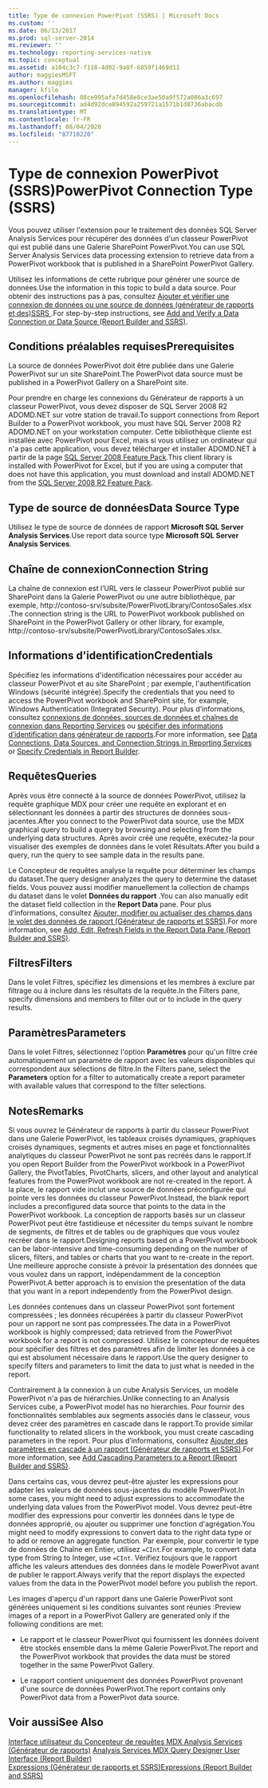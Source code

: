 ```yaml
---
title: Type de connexion PowerPivot (SSRS) | Microsoft Docs
ms.custom: ''
ms.date: 06/13/2017
ms.prod: sql-server-2014
ms.reviewer: ''
ms.technology: reporting-services-native
ms.topic: conceptual
ms.assetid: a104c3c7-f118-4d02-9a0f-6859f1469d11
author: maggiesMSFT
ms.author: maggies
manager: kfile
ms.openlocfilehash: 08ce995afa7d458e8ce3ae50a9f572a086a3c697
ms.sourcegitcommit: ad4d92dce894592a259721a1571b1d8736abacdb
ms.translationtype: MT
ms.contentlocale: fr-FR
ms.lasthandoff: 08/04/2020
ms.locfileid: "87710220"
---
```

# <a name="powerpivot-connection-type-ssrs"></a><span data-ttu-id="64957-102">Type de connexion PowerPivot (SSRS)</span><span class="sxs-lookup"><span data-stu-id="64957-102">PowerPivot Connection Type (SSRS)</span></span>
  <span data-ttu-id="64957-103">Vous pouvez utiliser l'extension pour le traitement des données SQL Server Analysis Services pour récupérer des données d'un classeur PowerPivot qui est publié dans une Galerie SharePoint PowerPivot.</span><span class="sxs-lookup"><span data-stu-id="64957-103">You can use SQL Server Analysis Services data processing extension to retrieve data from a PowerPivot workbook that is published in a SharePoint PowerPivot Gallery.</span></span>  
  
 <span data-ttu-id="64957-104">Utilisez les informations de cette rubrique pour générer une source de données.</span><span class="sxs-lookup"><span data-stu-id="64957-104">Use the information in this topic to build a data source.</span></span> <span data-ttu-id="64957-105">Pour obtenir des instructions pas à pas, consultez [Ajouter et vérifier une connexion de données ou une source de données &#40;générateur de rapports et des&#41;SSRS ](add-and-verify-a-data-connection-report-builder-and-ssrs.md).</span><span class="sxs-lookup"><span data-stu-id="64957-105">For step-by-step instructions, see [Add and Verify a Data Connection or Data Source &#40;Report Builder and SSRS&#41;](add-and-verify-a-data-connection-report-builder-and-ssrs.md).</span></span>  
  
## <a name="prerequisites"></a><span data-ttu-id="64957-106">Conditions préalables requises</span><span class="sxs-lookup"><span data-stu-id="64957-106">Prerequisites</span></span>  
 <span data-ttu-id="64957-107">La source de données PowerPivot doit être publiée dans une Galerie PowerPivot sur un site SharePoint.</span><span class="sxs-lookup"><span data-stu-id="64957-107">The PowerPivot data source must be published in a PowerPivot Gallery on a SharePoint site.</span></span>  
  
 <span data-ttu-id="64957-108">Pour prendre en charge les connexions du Générateur de rapports à un classeur PowerPivot, vous devez disposer de SQL Server 2008 R2 ADOMD.NET sur votre station de travail.</span><span class="sxs-lookup"><span data-stu-id="64957-108">To support connections from Report Builder to a PowerPivot workbook, you must have SQL Server 2008 R2 ADOMD.NET on your workstation computer.</span></span> <span data-ttu-id="64957-109">Cette bibliothèque cliente est installée avec PowerPivot pour Excel, mais si vous utilisez un ordinateur qui n'a pas cette application, vous devez télécharger et installer ADOMD.NET à partir de la page [SQL Server 2008 Feature Pack](https://www.microsoft.com/download/details.aspx?id=44272).</span><span class="sxs-lookup"><span data-stu-id="64957-109">This client library is installed with PowerPivot for Excel, but if you are using a computer that does not have this application, you must download and install ADOMD.NET from the [SQL Server 2008 R2 Feature Pack](https://www.microsoft.com/download/details.aspx?id=44272).</span></span>  
  
## <a name="data-source-type"></a><span data-ttu-id="64957-110">Type de source de données</span><span class="sxs-lookup"><span data-stu-id="64957-110">Data Source Type</span></span>  
 <span data-ttu-id="64957-111">Utilisez le type de source de données de rapport **Microsoft SQL Server Analysis Services**.</span><span class="sxs-lookup"><span data-stu-id="64957-111">Use report data source type **Microsoft SQL Server Analysis Services**.</span></span>  
  
## <a name="connection-string"></a><span data-ttu-id="64957-112">Chaîne de connexion</span><span class="sxs-lookup"><span data-stu-id="64957-112">Connection String</span></span>  
 <span data-ttu-id="64957-113">La chaîne de connexion est l’URL vers le classeur PowerPivot publié sur SharePoint dans la Galerie PowerPivot ou une autre bibliothèque, par exemple, http://contoso-srv/subsite/PowerPivotLibrary/ContosoSales.xlsx .</span><span class="sxs-lookup"><span data-stu-id="64957-113">The connection string is the URL to PowerPivot workbook published on SharePoint in the PowerPivot Gallery or other library, for example, http://contoso-srv/subsite/PowerPivotLibrary/ContosoSales.xlsx.</span></span>  
  
## <a name="credentials"></a><span data-ttu-id="64957-114">Informations d'identification</span><span class="sxs-lookup"><span data-stu-id="64957-114">Credentials</span></span>  
 <span data-ttu-id="64957-115">Spécifiez les informations d'identification nécessaires pour accéder au classeur PowerPivot et au site SharePoint ; par exemple, l'authentification Windows (sécurité intégrée).</span><span class="sxs-lookup"><span data-stu-id="64957-115">Specify the credentials that you need to access the PowerPivot workbook and SharePoint site, for example, Windows Authentication (Integrated Security).</span></span> <span data-ttu-id="64957-116">Pour plus d’informations, consultez [connexions de données, sources de données et chaînes de connexion dans Reporting Services](../data-connections-data-sources-and-connection-strings-in-reporting-services.md) ou [spécifier des informations d’identification dans générateur de rapports](../specify-credentials-in-report-builder.md).</span><span class="sxs-lookup"><span data-stu-id="64957-116">For more information, see [Data Connections, Data Sources, and Connection Strings in Reporting Services](../data-connections-data-sources-and-connection-strings-in-reporting-services.md) or [Specify Credentials in Report Builder](../specify-credentials-in-report-builder.md).</span></span>  
  
## <a name="queries"></a><span data-ttu-id="64957-117">Requêtes</span><span class="sxs-lookup"><span data-stu-id="64957-117">Queries</span></span>  
 <span data-ttu-id="64957-118">Après vous être connecté à la source de données PowerPivot, utilisez la requête graphique MDX pour créer une requête en explorant et en sélectionnant les données à partir des structures de données sous-jacentes.</span><span class="sxs-lookup"><span data-stu-id="64957-118">After you connect to the PowerPivot data source, use the MDX graphical query to build a query by browsing and selecting from the underlying data structures.</span></span> <span data-ttu-id="64957-119">Après avoir créé une requête, exécutez-la pour visualiser des exemples de données dans le volet Résultats.</span><span class="sxs-lookup"><span data-stu-id="64957-119">After you build a query, run the query to see sample data in the results pane.</span></span>  
  
 <span data-ttu-id="64957-120">Le Concepteur de requêtes analyse la requête pour déterminer les champs du dataset.</span><span class="sxs-lookup"><span data-stu-id="64957-120">The query designer analyzes the query to determine the dataset fields.</span></span> <span data-ttu-id="64957-121">Vous pouvez aussi modifier manuellement la collection de champs du dataset dans le volet **Données du rapport** .</span><span class="sxs-lookup"><span data-stu-id="64957-121">You can also manually edit the dataset field collection in the **Report Data** pane.</span></span> <span data-ttu-id="64957-122">Pour plus d’informations, consultez [Ajouter, modifier ou actualiser des champs dans le volet des données de rapport &#40;Générateur de rapports et SSRS&#41;](add-edit-refresh-fields-in-the-report-data-pane-report-builder-and-ssrs.md).</span><span class="sxs-lookup"><span data-stu-id="64957-122">For more information, see [Add, Edit, Refresh Fields in the Report Data Pane &#40;Report Builder and SSRS&#41;](add-edit-refresh-fields-in-the-report-data-pane-report-builder-and-ssrs.md).</span></span>  
  
## <a name="filters"></a><span data-ttu-id="64957-123">Filtres</span><span class="sxs-lookup"><span data-stu-id="64957-123">Filters</span></span>  
 <span data-ttu-id="64957-124">Dans le volet Filtres, spécifiez les dimensions et les membres à exclure par filtrage ou à inclure dans les résultats de la requête.</span><span class="sxs-lookup"><span data-stu-id="64957-124">In the Filters pane, specify dimensions and members to filter out or to include in the query results.</span></span>  
  
## <a name="parameters"></a><span data-ttu-id="64957-125">Paramètres</span><span class="sxs-lookup"><span data-stu-id="64957-125">Parameters</span></span>  
 <span data-ttu-id="64957-126">Dans le volet Filtres, sélectionnez l'option **Paramètres** pour qu'un filtre crée automatiquement un paramètre de rapport avec les valeurs disponibles qui correspondent aux sélections de filtre.</span><span class="sxs-lookup"><span data-stu-id="64957-126">In the Filters pane, select the **Parameters** option for a filter to automatically create a report parameter with available values that correspond to the filter selections.</span></span>  
  
## <a name="remarks"></a><span data-ttu-id="64957-127">Notes</span><span class="sxs-lookup"><span data-stu-id="64957-127">Remarks</span></span>  
 <span data-ttu-id="64957-128">Si vous ouvrez le Générateur de rapports à partir du classeur PowerPivot dans une Galerie PowerPivot, les tableaux croisés dynamiques, graphiques croisés dynamiques, segments et autres mises en page et fonctionnalités analytiques du classeur PowerPivot ne sont pas recréés dans le rapport.</span><span class="sxs-lookup"><span data-stu-id="64957-128">If you open Report Builder from the PowerPivot workbook in a PowerPivot Gallery, the PivotTables, PivotCharts, slicers, and other layout and analytical features from the PowerPivot workbook are not re-created in the report.</span></span> <span data-ttu-id="64957-129">À la place, le rapport vide inclut une source de données préconfigurée qui pointe vers les données du classeur PowerPivot.</span><span class="sxs-lookup"><span data-stu-id="64957-129">Instead, the blank report includes a preconfigured data source that points to the data in the PowerPivot workbook.</span></span> <span data-ttu-id="64957-130">La conception de rapports basés sur un classeur PowerPivot peut être fastidieuse et nécessiter du temps suivant le nombre de segments, de filtres et de tables ou de graphiques que vous voulez recréer dans le rapport.</span><span class="sxs-lookup"><span data-stu-id="64957-130">Designing reports based on a PowerPivot workbook can be labor-intensive and time-consuming depending on the number of slicers, filters, and tables or charts that you want to re-create in the report.</span></span> <span data-ttu-id="64957-131">Une meilleure approche consiste à prévoir la présentation des données que vous voulez dans un rapport, indépendamment de la conception PowerPivot.</span><span class="sxs-lookup"><span data-stu-id="64957-131">A better approach is to envision the presentation of the data that you want in a report independently from the PowerPivot design.</span></span>  
  
 <span data-ttu-id="64957-132">Les données contenues dans un classeur PowerPivot sont fortement compressées ; les données récupérées à partir du classeur PowerPivot pour un rapport ne sont pas compressées.</span><span class="sxs-lookup"><span data-stu-id="64957-132">The data in a PowerPivot workbook is highly compressed; data retrieved from the PowerPivot workbook for a report is not compressed.</span></span> <span data-ttu-id="64957-133">Utilisez le concepteur de requêtes pour spécifier des filtres et des paramètres afin de limiter les données à ce qui est absolument nécessaire dans le rapport.</span><span class="sxs-lookup"><span data-stu-id="64957-133">Use the query designer to specify filters and parameters to limit the data to just what is needed in the report.</span></span>  
  
 <span data-ttu-id="64957-134">Contrairement à la connexion à un cube Analysis Services, un modèle PowerPivot n'a pas de hiérarchies.</span><span class="sxs-lookup"><span data-stu-id="64957-134">Unlike connecting to an Analysis Services cube, a PowerPivot model has no hierarchies.</span></span> <span data-ttu-id="64957-135">Pour fournir des fonctionnalités semblables aux segments associés dans le classeur, vous devez créer des paramètres en cascade dans le rapport.</span><span class="sxs-lookup"><span data-stu-id="64957-135">To provide similar functionality to related slicers in the workbook, you must create cascading parameters in the report.</span></span> <span data-ttu-id="64957-136">Pour plus d’informations, consultez [Ajouter des paramètres en cascade à un rapport &#40;Générateur de rapports et SSRS&#41;](../report-design/add-cascading-parameters-to-a-report-report-builder-and-ssrs.md).</span><span class="sxs-lookup"><span data-stu-id="64957-136">For more information, see [Add Cascading Parameters to a Report &#40;Report Builder and SSRS&#41;](../report-design/add-cascading-parameters-to-a-report-report-builder-and-ssrs.md).</span></span>  
  
 <span data-ttu-id="64957-137">Dans certains cas, vous devrez peut-être ajuster les expressions pour adapter les valeurs de données sous-jacentes du modèle PowerPivot.</span><span class="sxs-lookup"><span data-stu-id="64957-137">In some cases, you might need to adjust expressions to accommodate the underlying data values from the PowerPivot model.</span></span> <span data-ttu-id="64957-138">Vous devrez peut-être modifier des expressions pour convertir les données dans le type de données approprié, ou ajouter ou supprimer une fonction d'agrégation.</span><span class="sxs-lookup"><span data-stu-id="64957-138">You might need to modify expressions to convert data to the right data type or to add or remove an aggregate function.</span></span> <span data-ttu-id="64957-139">Par exemple, pour convertir le type de données de Chaîne en Entier, utilisez `=CInt`.</span><span class="sxs-lookup"><span data-stu-id="64957-139">For example, to convert data type from String to Integer, use `=CInt`.</span></span> <span data-ttu-id="64957-140">Vérifiez toujours que le rapport affiche les valeurs attendues des données dans le modèle PowerPivot avant de publier le rapport.</span><span class="sxs-lookup"><span data-stu-id="64957-140">Always verify that the report displays the expected values from the data in the PowerPivot model before you publish the report.</span></span>  
  
 <span data-ttu-id="64957-141">Les images d'aperçu d'un rapport dans une Galerie PowerPivot sont générées uniquement si les conditions suivantes sont réunies :</span><span class="sxs-lookup"><span data-stu-id="64957-141">Preview images of a report in a PowerPivot Gallery are generated only if the following conditions are met:</span></span>  
  
-   <span data-ttu-id="64957-142">Le rapport et le classeur PowerPivot qui fournissent les données doivent être stockés ensemble dans la même Galerie PowerPivot.</span><span class="sxs-lookup"><span data-stu-id="64957-142">The report and the PowerPivot workbook that provides the data must be stored together in the same PowerPivot Gallery.</span></span>  
  
-   <span data-ttu-id="64957-143">Le rapport contient uniquement des données PowerPivot provenant d'une source de données PowerPivot.</span><span class="sxs-lookup"><span data-stu-id="64957-143">The report contains only PowerPivot data from a PowerPivot data source.</span></span>  
  
## <a name="see-also"></a><span data-ttu-id="64957-144">Voir aussi</span><span class="sxs-lookup"><span data-stu-id="64957-144">See Also</span></span>  
 <span data-ttu-id="64957-145">[Interface utilisateur du Concepteur de requêtes MDX Analysis Services &#40;Générateur de rapports&#41;](../analysis-services-mdx-query-designer-user-interface-report-builder.md) </span><span class="sxs-lookup"><span data-stu-id="64957-145">[Analysis Services MDX Query Designer User Interface &#40;Report Builder&#41;](../analysis-services-mdx-query-designer-user-interface-report-builder.md) </span></span>  
 [<span data-ttu-id="64957-146">Expressions &#40;Générateur de rapports et SSRS&#41;</span><span class="sxs-lookup"><span data-stu-id="64957-146">Expressions &#40;Report Builder and SSRS&#41;</span></span>](../report-design/expressions-report-builder-and-ssrs.md)  
  
  
